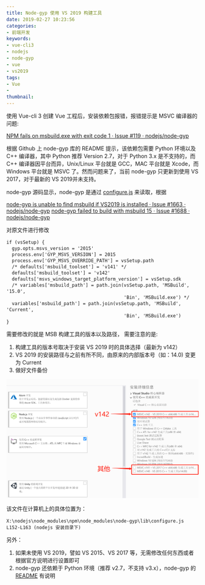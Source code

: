 ```yaml
---
title: Node-gyp 使用 VS 2019 构建工具
date: 2019-02-27 10:23:56
categories:
- 前端开发
keywords:
- vue-cli3
- nodejs
- node-gyp
- vue
- vs2019
tags:
- Vue
-
thumbnail:
---
```


使用 Vue-cli 3 创建 Vue 工程后，安装依赖包报错，报错提示是 MSVC 编译器的问题:

[NPM fails on msbuild.exe with exit code 1 · Issue #119 · nodejs/node-gyp](https://github.com/nodejs/node-gyp/issues/119)

根据 Github 上 node-gyp 库的 README 提示，该依赖包需要 Python 环境以及 C++ 编译器，其中 Python 推荐 Version 2.7，对于 Python 3.x 是不支持的，而 C++ 编译器因平台而异，Unix/Linux 平台就是 GCC，MAC 平台就是 Xcode，而 Windows 平台就是 MSVC 了。然而问题来了，当前 node-gyp 只更新到使用 VS 2017，对于最新的 VS 2019并未支持。

node-gyp 源码显示，node-gyp 是通过 [configure.js](https://github.com/nodejs/node-gyp/blob/master/lib/configure.js#L147-L158) 来读取，根据

[node-gyp is unable to find msbuild if VS2019 is installed · Issue #1663 · nodejs/node-gyp](https://github.com/nodejs/node-gyp/issues/1663)
[node-gyp failed to build with msbuild 15 · Issue #1688 · nodejs/node-gyp](https://github.com/nodejs/node-gyp/issues/1688)

对原文件进行修改

```
if (vsSetup) {
  gyp.opts.msvs_version = '2015'
  process.env['GYP_MSVS_VERSION'] = 2015
  process.env['GYP_MSVS_OVERRIDE_PATH'] = vsSetup.path
  /* defaults['msbuild_toolset'] = 'v141' */
  defaults['msbuild_toolset'] = 'v142'
  defaults['msvs_windows_target_platform_version'] = vsSetup.sdk
  /* variables['msbuild_path'] = path.join(vsSetup.path, 'MSBuild', '15.0',
                                           'Bin', 'MSBuild.exe') */
  variables['msbuild_path'] = path.join(vsSetup.path, 'MSBuild', 'Current',
                                           'Bin', 'MSBuild.exe')
}
```

需要修改的就是 MSB 构建工具的版本以及路径，
需要注意的是:

1. 构建工具的版本号取决于安装 VS 2019 时的具体选择（最新为 v142）
2. VS 2019 的安装路径与之前有所不同，由原来的内部版本号（如：14.0) 变更为 Current
3. 做好文件备份

![VS 2019](https://raw.githubusercontent.com/Evandoz/blob/master/NPM/node-gyp.png)

该文件在计算机上的具体位置为：

```
X:\nodejs\node_modules\npm\node_modules\node-gyp\lib\configure.js L152-L163 (nodejs 安装目录下)
```

另外：

1. 如果未使用 VS 2019，譬如 VS 2015、VS 2017 等，无需修改任何东西或者根据官方说明进行设置即可
2. node-gyp 还依赖于 Python 环境（推荐 v2.7，不支持 v3.x），node-gyp 的 [README](https://github.com/nodejs/node-gyp/blob/master/README.md) 有说明


